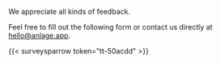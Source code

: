We appreciate all kinds of feedback.

Feel free to fill out the following form or contact us directly at <hello@anlage.app>.

{{< surveysparrow token="tt-50acdd" >}}

